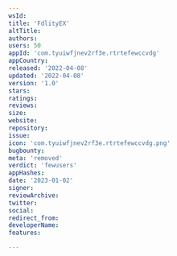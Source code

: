 ```yaml
---
wsId: 
title: 'FdlityEX'
altTitle: 
authors: 
users: 50
appId: 'com.tyuiwfjnev2rf3e.rtrtefewccvdg'
appCountry: 
released: '2022-04-08'
updated: '2022-04-08'
version: '1.0'
stars: 
ratings: 
reviews: 
size: 
website: 
repository: 
issue: 
icon: 'com.tyuiwfjnev2rf3e.rtrtefewccvdg.png'
bugbounty: 
meta: 'removed'
verdict: 'fewusers'
appHashes: 
date: '2023-01-02'
signer: 
reviewArchive: 
twitter: 
social: 
redirect_from: 
developerName: 
features: 

---
```


